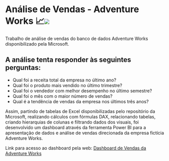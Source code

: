 # Análise de Vendas - Adventure Works 📈<img src="https://img.shields.io/badge/power_bi-F2C811?style=for-the-badge&logo=powerbi&logoColor=black"/>

Trabalho de análise de vendas do banco de dados Adventure Works disponibilizado pela Microsoft.

## A análise tenta responder às seguintes perguntas:

<ul font-style=bold>
  <li>Qual foi a receita total da empresa no último ano?</li>
  <li>Qual foi o produto mais vendido no último trimestre?</li>
  <li>Qual foi o vendedor com melhor desempenho no último semestre?</li>
  <li>Qual foi o mês com o maior número de vendas?</li>
  <li>Qual é a tendência de vendas da empresa nos últimos três anos?</li>
</ul>

<div>
  <p>
    Assim, partindo de tabelas de Excel disponibilizadas pelo repositório da Microsoft, realizando cálculos com fórmulas DAX, relacionando tabelas, criando hierarquias       de colunas e filtrando dados dos visuais, foi desenvolvido um dashboard através da ferramenta Power BI para a apresentação de dados e análise de vendas direcionada       da empresa fictícia Adventure Works. 
  </p>
</div>

<div>
  <p>
    Link para acesso ao dashboard pela web: <a href="https://app.powerbi.com/view?      r=eyJrIjoiYTc0ZDhiNjMtNWE5Yy00OTJlLTk3NTQtNDNlMjg3NDA5ZDU5IiwidCI6IjExZGJiZmUyLTg5YjgtNDU0OS1iZTEwLWNlYzM2NGU1OTU1MSIsImMiOjR9" target="_blank">Dashboard de Vendas da Adventure Works</a>
  </p>
</div>
